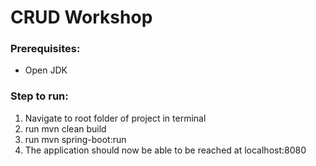 # CRUD Workshop


### Prerequisites:
* Open JDK

### Step to run:
1) Navigate to root folder of project in terminal
2) run mvn clean build
3) run mvn spring-boot:run
4) The application should now be able to be reached at localhost:8080